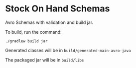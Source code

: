 # Stock On Hand Schemas

Avro Schemas with validation and build jar.

To build, run the command:

```shell
./gradlew build jar
```

Generated classes will be in `build/generated-main-avro-java`

The packaged jar will be in `build/libs`
